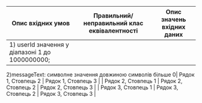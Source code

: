 | Опис вхідних умов | Правильний/неправильний клас еквівалентності | Опис значень вхідних даних |
|------------------|----------------------------------------------|-----------------------------|
| 1) userId значення у діапазоні 1 до 1000000000;

2)messageText: символне значення довжиною символів більше 0| Рядок 1, Стовпець 2 | Рядок 1, Стовпець 3 |
| Рядок 2, Стовпець 1 | Рядок 2, Стовпець 2 | Рядок 2, Стовпець 3 |
| Рядок 3, Стовпець 1 | Рядок 3, Стовпець 2 | Рядок 3, Стовпець 3 |
